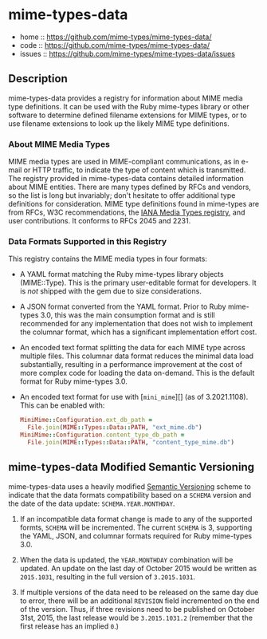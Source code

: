 # mime-types-data

- home :: https://github.com/mime-types/mime-types-data/
- code :: https://github.com/mime-types/mime-types-data/
- issues :: https://github.com/mime-types/mime-types-data/issues

## Description

mime-types-data provides a registry for information about MIME media type
definitions. It can be used with the Ruby mime-types library or other software
to determine defined filename extensions for MIME types, or to use filename
extensions to look up the likely MIME type definitions.

### About MIME Media Types

MIME media types are used in MIME-compliant communications, as in e-mail or
HTTP traffic, to indicate the type of content which is transmitted. The
registry provided in mime-types-data contains detailed information about MIME
entities. There are many types defined by RFCs and vendors, so the list is long
but invariably; don't hesitate to offer additional type definitions for
consideration. MIME type definitions found in mime-types are from RFCs, W3C
recommendations, the [IANA Media Types registry][registry], and user
contributions. It conforms to RFCs 2045 and 2231.

### Data Formats Supported in this Registry

This registry contains the MIME media types in four formats:

- A YAML format matching the Ruby mime-types library objects (MIME::Type).
  This is the primary user-editable format for developers. It is _not_
  shipped with the gem due to size considerations.
- A JSON format converted from the YAML format. Prior to Ruby mime-types 3.0,
  this was the main consumption format and is still recommended for any
  implementation that does not wish to implement the columnar format, which
  has a significant implementation effort cost.
- An encoded text format splitting the data for each MIME type across
  multiple files. This columnar data format reduces the minimal data load
  substantially, resulting in a performance improvement at the cost of more
  complex code for loading the data on-demand. This is the default format for
  Ruby mime-types 3.0.
- An encoded text format for use with [`mini_mime`][] (as of 3.2021.1108). This
  can be enabled with:

  ```ruby
  MiniMime::Configuration.ext_db_path =
    File.join(MIME::Types::Data::PATH, "ext_mime.db")
  MiniMime::Configuration.content_type_db_path =
    File.join(MIME::Types::Data::PATH, "content_type_mime.db")
  ```

## mime-types-data Modified Semantic Versioning

mime-types-data uses a heavily modified [Semantic Versioning][] scheme to
indicate that the data formats compatibility based on a `SCHEMA` version and
the date of the data update: `SCHEMA.YEAR.MONTHDAY`.

1. If an incompatible data format change is made to any of the supported
   formts, `SCHEMA` will be incremented. The current `SCHEMA` is 3, supporting
   the YAML, JSON, and columnar formats required for Ruby mime-types 3.0.

2. When the data is updated, the `YEAR.MONTHDAY` combination will be updated.
   An update on the last day of October 2015 would be written as `2015.1031`,
   resulting in the full version of `3.2015.1031`.

3. If multiple versions of the data need to be released on the same day due to
   error, there will be an additional `REVISION` field incremented on the end
   of the version. Thus, if three revisions need to be published on October
   31st, 2015, the last release would be `3.2015.1031.2` (remember that the
   first release has an implied `0`.)

[registry]: https://www.iana.org/assignments/media-types/media-types.xhtml
[semantic versioning]: http://semver.org/
[mini_mime]: https://github.com/discourse/mini_mime
